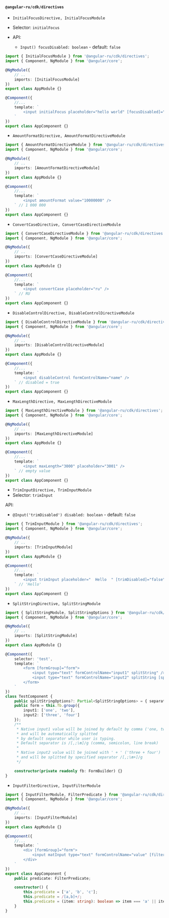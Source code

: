 #### `@angular-ru/cdk/directives`

-   `InitialFocusDirective, InitialFocusModule`
-   Selector: `initialFocus`

-   API:

    -   `Input() focusDisabled: boolean` - default: `false`

```typescript
import { InitialFocusModule } from '@angular-ru/cdk/directives';
import { Component, NgModule } from '@angular/core';

@NgModule({
    // ..
    imports: [InitialFocusModule]
})
export class AppModule {}

@Component({
    //...
    template: `
        <input initialFocus placeholder="hello world" [focusDisabled]="false" />
    `
})
export class AppComponent {}
```

-   `AmountFormatDirective, AmountFormatDirectiveModule`

```typescript
import { AmountFormatDirectiveModule } from '@angular-ru/cdk/directives';
import { Component, NgModule } from '@angular/core';

@NgModule({
    // ..
    imports: [AmountFormatDirectiveModule]
})
export class AppModule {}

@Component({
    //...
    template: `
        <input amountFormat value="10000000" />
    ` // 1 000 000
})
export class AppComponent {}
```

-   `ConvertCaseDirective, ConvertCaseDirectiveModule`

```typescript
import { ConvertCaseDirectiveModule } from '@angular-ru/cdk/directives';
import { Component, NgModule } from '@angular/core';

@NgModule({
    // ..
    imports: [ConvertCaseDirectiveModule]
})
export class AppModule {}

@Component({
    //...
    template: `
        <input convertCase placeholder="ru" />
    ` // RU
})
export class AppComponent {}
```

-   `DisableControlDirective, DisableControlDirectiveModule`

```typescript
import { DisableControlDirectiveModule } from '@angular-ru/cdk/directives';
import { Component, NgModule } from '@angular/core';

@NgModule({
    // ..
    imports: [DisableControlDirectiveModule]
})
export class AppModule {}

@Component({
    //...
    template: `
        <input disableControl formControlName="name" />
    ` // disabled = true
})
export class AppComponent {}
```

-   `MaxLengthDirective, MaxLengthDirectiveModule`

```typescript
import { MaxLengthDirectiveModule } from '@angular-ru/cdk/directives';
import { Component, NgModule } from '@angular/core';

@NgModule({
    // ..
    imports: [MaxLengthDirectiveModule]
})
export class AppModule {}

@Component({
    //...
    template: `
        <input maxLength="3000" placeholder="3001" />
    ` // empty value
})
export class AppComponent {}
```

-   `TrimInputDirective, TrimInputModule`
-   Selector: `trimInput`

API:

-   `@Input('trimDisabled') disabled: boolean` - default: `false`

```typescript
import { TrimInputModule } from '@angular-ru/cdk/directives';
import { Component, NgModule } from '@angular/core';

@NgModule({
    // ..
    imports: [TrimInputModule]
})
export class AppModule {}

@Component({
    //...
    template: `
        <input trimInput placeholder="  Hello  " [trimDisabled]="false" />
    ` // 'Hello'
})
export class AppComponent {}
```

-   `SplitStringDirective, SplitStringModule`

```typescript
import { SplitStringModule, SplitStringOptions } from '@angular-ru/cdk/directives';
import { Component, NgModule } from '@angular/core';

@NgModule({
    // ..
    imports: [SplitStringModule]
})
export class AppModule {}

@Component({
    selector: 'test',
    template: `
        <form [formGroup]="form">
            <input type="text" formControlName="input1" splitString" />
            <input type="text" formControlName="input2" splitString [splitOptions]="splitStringOptions" />
        </form>
    `
})
class TestComponent {
    public splitStringOptions?: Partial<SplitStringOptions> = { separator: /[,;\n+]/g, joinWith: ' + ' };
    public form = this.fb.group({
        input1: ['one', 'two'],
        input2: ['three', 'four']
    });
    /**
     * Native input1 value will be joined by default by comma ('one, two')
     * and will be automatically splitted
     * by default separator while user is typing.
     * Default separator is /[,;\n]/g (comma, semicolon, line break)
     *
     * Native input2 value will be joined with ' + ' ('three + four')
     * and will be splitted by specified separator /[,;\n+]/g
     */

    constructor(private readonly fb: FormBuilder) {}
}
```

-   `InputFilterDirective, InputFilterModule`

```typescript
import { InputFilterModule, FilterPredicate } from '@angular-ru/cdk/directives';
import { Component, NgModule } from '@angular/core';

@NgModule({
    // ..
    imports: [InputFilterModule]
})
export class AppModule {}

@Component({
    //...
    template: `
        <div [formGroup]="form">
            <input matInput type="text" formControlName="value" [filterDisabled]="false" [inputFilter]="predicate" />
        </div>
    `
})
export class AppComponent {
    public predicate: FilterPredicate;

    constructor() {
        this.predicate = ['a', 'b', 'c'];
        this.predicate = /[a,b]+/;
        this.predicate = (item: string): boolean => item === 'a' || item === 'b';
    }
}
```
